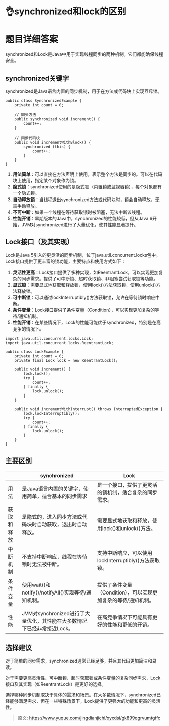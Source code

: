 # 👌synchronized和lock的区别

# 题目详细答案
synchronized和Lock是Java中用于实现线程同步的两种机制。它们都能确保线程安全。

## synchronized关键字
synchronized是Java语言内置的同步机制，用于在方法或代码块上实现互斥锁。

```plain
public class SynchronizedExample {
    private int count = 0;

    // 同步方法
    public synchronized void increment() {
        count++;
    }

    // 同步代码块
    public void incrementWithBlock() {
        synchronized (this) {
            count++;
        }
    }
}
```

1. **用法简单**：可以直接在方法声明上使用，表示整个方法是同步的。可以在代码块上使用，指定某个对象作为锁。
2. **隐式锁**：synchronized使用的是隐式锁（内置锁或监视器锁），每个对象都有一个隐式锁。
3. **自动释放锁**：当线程退出synchronized方法或代码块时，锁会自动释放，无需手动释放。
4. **不可中断**：如果一个线程在等待获取锁时被阻塞，无法中断该线程。
5. **性能开销**：早期版本的Java中，synchronized的性能较低，但从Java 6开始，JVM对synchronized进行了大量优化，使其性能显著提升。

## Lock接口（及其实现）
Lock是Java 5引入的更灵活的同步机制，位于java.util.concurrent.locks包中。Lock接口提供了更丰富的锁功能，主要特点和使用方式如下：

1. **灵活性更高**：Lock接口提供了多种实现，如ReentrantLock，可以实现更加复杂的同步需求。提供了可中断锁、超时获取锁、非阻塞尝试获取锁等功能。
2. **显式锁**：需要显式地获取和释放锁，使用lock()方法获取锁，使用unlock()方法释放锁。
3. **可中断锁**：可以通过lockInterruptibly()方法获取锁，允许在等待锁时响应中断。
4. **条件变量**：Lock接口提供了条件变量（Condition），可以实现更加复杂的等待/通知机制。
5. **性能开销**：在某些情况下，Lock的性能可能优于synchronized，特别是在高竞争的情况下。

```plain
import java.util.concurrent.locks.Lock;
import java.util.concurrent.locks.ReentrantLock;

public class LockExample {
    private int count = 0;
    private final Lock lock = new ReentrantLock();

    public void increment() {
        lock.lock();
        try {
            count++;
        } finally {
            lock.unlock();
        }
    }

    public void incrementWithInterrupt() throws InterruptedException {
        lock.lockInterruptibly();
        try {
            count++;
        } finally {
            lock.unlock();
        }
    }
}
```

## 主要区别
| | synchronized | Lock |
| --- | --- | --- |
| 用法 | 是Java语言内置的关键字，使用简单，适合基本的同步需求 | 是一个接口，提供了更灵活的锁机制，适合复杂的同步需求。 |
| 获取和释放 | 是隐式的，进入同步方法或代码块时自动获取，退出时自动释放。 | 需要显式地获取和释放，使用lock()和unlock()方法。 |
| 中断机制 | 不支持中断响应，线程在等待锁时无法被中断。 | 支持中断响应，可以使用lockInterruptibly()方法获取锁。 |
| 条件变量 | 使用wait()和notify()/notifyAll()实现等待/通知机制。 | 提供了条件变量（Condition），可以实现更加复杂的等待/通知机制。 |
| 性能 | JVM对synchronized进行了大量优化，其性能在大多数情况下已经非常接近Lock。 | 在高竞争情况下可能具有更好的性能和更低的开销。 |


## 选择建议
对于简单的同步需求，synchronized通常已经足够，并且其代码更加简洁和易读。

对于需要更高灵活性、可中断锁、超时获取锁或条件变量的复杂同步需求，Lock接口及其实现（如ReentrantLock）是更好的选择。

选择哪种同步机制取决于具体的需求和场景。在大多数情况下，synchronized已经能够满足需求，但在一些特殊场景下，Lock提供了更强大的功能和更高的灵活性。



> 原文: <https://www.yuque.com/jingdianjichi/xyxdsi/gk899qgrvumtgffc>
